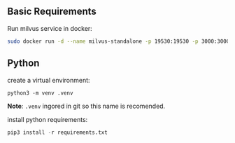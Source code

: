 

## Basic Requirements

Run milvus service in docker:

```bash
sudo docker run -d --name milvus-standalone -p 19530:19530 -p 3000:3000 milvusdb/milvus:v2.2.9
```

## Python

create a virtual environment:

```
python3 -m venv .venv
```

**Note**: `.venv` ingored in git so this name is recomended.


install python requirements:

```python
pip3 install -r requirements.txt
```
